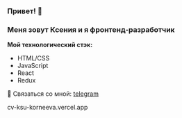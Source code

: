 ### Привет! 👋

### Меня зовут Ксения и я фронтенд-разработчик

**Мой технологический стэк:**
* HTML/CSS
* JavaScript
* React
* Redux

💌 Связаться со мной: [telegram](https://t.me/ksukorneeva69)

cv-ksu-korneeva.vercel.app

<!--
**ksukorneeva/ksukorneeva** is a ✨ _special_ ✨ repository because its `README.md` (this file) appears on your GitHub profile.

Here are some ideas to get you started:

- 🔭 I’m currently working on ...
- 🌱 I’m currently learning ...
- 👯 I’m looking to collaborate on ...
- 🤔 I’m looking for help with ...
- 💬 Ask me about ...
- 📫 How to reach me: ...
- 😄 Pronouns: ...
- ⚡ Fun fact: ...
-->
